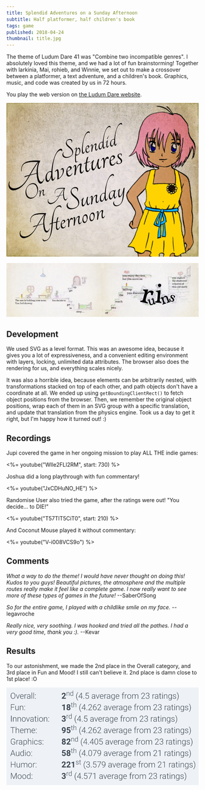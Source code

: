 ```yaml
---
title: Splendid Adventures on a Sunday Afternoon
subtitle: Half platformer, half children's book
tags: game
published: 2018-04-24
thumbnail: title.jpg
---
```


The theme of Ludum Dare 41 was "Combine two incompatible genres". I absolutely loved this theme, and we had a lot of fun brainstorming! Together with larkinia, Mai, rohieb, and Winnie, we set out to make a crossover between a platformer, a text adventure, and a children's book. Graphics, music, and code was created by us in 72 hours.

You play the web version on [the Ludum Dare website](https://ldjam.com/events/ludum-dare/41/splendid-adventures-on-a-sunday-afternoon).

[![Title screen](title.jpg)](https://ldjam.com/events/ludum-dare/41/splendid-adventures-on-a-sunday-afternoon)

![In-game screens](ingame.png)

## Development

We used SVG as a level format. This was an awesome idea, because it gives you a lot of expressiveness, and a convenient editing environment with layers, locking, unlimited data attributes. The browser also does the rendering for us, and everything scales nicely.

It was also a horrible idea, because elements can be arbitrarily nested, with transformations stacked on top of each other, and path objects don't have a coordinate at all. We ended up using `getBoundingClientRect()` to fetch object positions from the browser. Then, we remember the original object positions, wrap each of them in an SVG group with a specific translation, and update that translation from the physics engine. Took us a day to get it right, but I'm happy how it turned out! :)

## Recordings

Jupi covered the game in her ongoing mission to play ALL THE indie games:

<%= youtube("WIle2FLl2RM", start: 730) %>

Joshua did a long playthrough with fun commentary!

<%= youtube("JxCDHuNO_HE") %>

Randomise User also tried the game, after the ratings were out! "You decide… to DIE!"

<%= youtube("T57TlT5CiT0", start: 210) %>

And Coconut Mouse played it without commentary:

<%= youtube("V-i008VCS9o") %>

## Comments

*What a way to do the theme! I would have never thought on doing this! Kudos to you guys! Beautiful pictures, the atmosphere and the multiple routes really make it feel like a complete game. I now really want to see more of these types of games in the future!* --SaberOfSong

*So for the entire game, I played with a childlike smile on my face.* --legavroche

*Really nice, very soothing. I was hooked and tried all the pathes. I had a very good time, thank you :).* --Kevar

## Results

To our astonishment, we made the 2nd place in the Overall category, and 3rd place in Fun and Mood! I still can't believe it. 2nd place is damn close to 1st place! :O

![](results.png)
